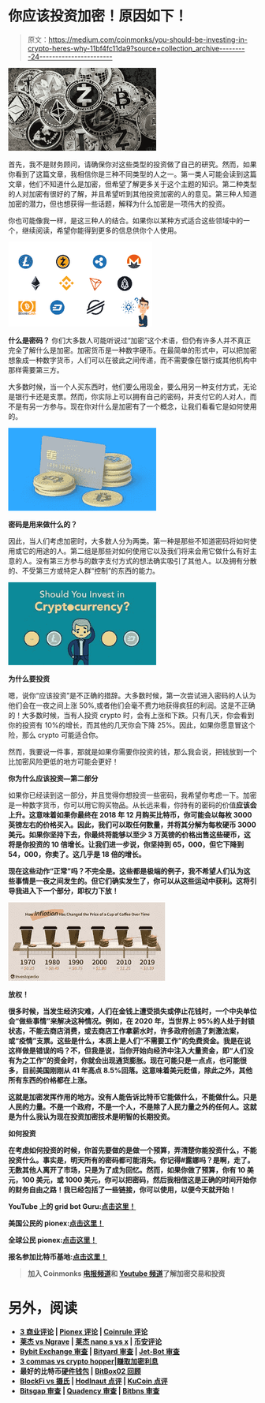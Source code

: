 # 你应该投资加密！原因如下！

> 原文：<https://medium.com/coinmonks/you-should-be-investing-in-crypto-heres-why-11bf4fc11da9?source=collection_archive---------24----------------------->

![](img/a64dde75420cab4c8e90fbb7fa5df429.png)

首先，我不是财务顾问，请确保你对这些类型的投资做了自己的研究。然而，如果你看到了这篇文章，我相信你是三种不同类型的人之一。第一类人可能会读到这篇文章，他们不知道什么是加密，但希望了解更多关于这个主题的知识。第二种类型的人对加密有很好的了解，并且希望听到其他投资加密的人的意见。第三种人知道加密的潜力，但也想获得一些话题，解释为什么加密是一项伟大的投资。

你也可能像我一样，是这三种人的结合。如果你以某种方式适合这些领域中的一个，继续阅读，希望你能得到更多的信息供你个人使用。

![](img/39bf84292f104bdadcd659dcc6a24172.png)

**什么是密码？** 你们大多数人可能听说过“加密”这个术语，但仍有许多人并不真正完全了解什么是加密。加密货币是一种数字硬币。在最简单的形式中，可以把加密想象成一种数字货币，人们可以在彼此之间传递，而不需要像在银行或其他机构中那样需要第三方。

大多数时候，当一个人买东西时，他们要么用现金，要么用另一种支付方式，无论是银行卡还是支票。然而，你实际上可以拥有自己的密码，并支付它的人对人，而不是有另一方参与。现在你对什么是加密有了一个概念，让我们看看它是如何使用的。

![](img/e6b5771a67d6ea827de80802924ad64c.png)

**密码是用来做什么的？**

因此，当人们考虑加密时，大多数人分为两类。第一种是那些不知道密码将如何使用或它的用途的人。第二组是那些对如何使用它以及我们将来会用它做什么有好主意的人。没有第三方参与的数字支付方式的想法确实吸引了其他人。以及拥有分散的、不受第三方或特定人群“控制”的东西的能力。

![](img/c9eac1eb9bcfd5cc056e7483fd0a4e48.png)

**为什么要投资**

嗯，说你“应该投资”是不正确的措辞。大多数时候，第一次尝试进入密码的人认为他们会在一夜之间上涨 50%,或者他们会毫不费力地获得疯狂的利润。这是不正确的！大多数时候，当有人投资 crypto 时，会有上涨和下跌。只有几天，你会看到你的投资有 10%的增长，而其他的几天你会下降 25%。因此，如果你愿意冒这个险，那么 crypto 可能适合你。

然而，我要说一件事，那就是如果你需要你投资的钱，那么我会说，把钱放到一个比加密风险更低的地方可能会更好！

**你为什么应该投资—第二部分**

如果你已经读到这一部分，并且觉得你想投资一些密码，我希望你考虑一下。加密是一种数字货币，你可以用它购买物品。从长远来看，你持有的密码的价值**应该会上升。这意味着如果你最终在 2018 年 12 月购买比特币，你可能会以每枚 3000 英镑左右的价格买入。因此，我们可以取任何数量，并将其分解为每枚硬币 3000 美元。如果你坚持下去，你最终将能够以至少 3 万英镑的价格出售这些硬币，这将是你投资的 10 倍增长。让我们进一步说，你坚持到 65，000，但它下降到 54，000，你卖了。这几乎是 18 倍的增长。**

**现在这些动作“正常”吗？不完全是。这些都是极端的例子，我不希望人们认为这些事情是一夜之间发生的。但它们确实发生了，你可以从这些运动中获利。这将引导我进入下一个部分，即权力下放！**

**![](img/75f1bee848a4c48b4aed8af12ca17d7d.png)**

****放权！****

**很多时候，当发生经济灾难，人们在金钱上遭受损失或停止花钱时，一个中央单位会“做些事情”来解决这种情况。例如，在 2020 年，当世界上 95%的人处于封锁状态，不能去商店消费，或去商店工作拿薪水时，许多政府创造了刺激法案，或“疫情”支票。这些是什么，本质上是人们“不需要工作”的免费资金。我是在说这样做是错误的吗？不，但我是说，当你开始向经济中注入大量资金，即“人们没有为之工作”的资金时，你就会出现通货膨胀。现在可能只是一点点，也可能很多，目前美国刚刚从 41 年高点 8.5%回落。这意味着美元贬值，除此之外，其他所有东西的价格都在上涨。**

**这就是加密发挥作用的地方。没有人能告诉比特币它能做什么，不能做什么。只是人民的力量。不是一个政府，不是一个人，不是除了人民力量之外的任何人。这就是为什么我认为现在投资加密技术是明智的长期投资。**

****如何投资****

**在考虑如何投资的时候，你首先要做的是做一个预算，弄清楚你能投资什么，不能投资什么。事实是，明天所有的密码都可能消失。你记得#露娜吗？是啊，走了。无数其他人离开了市场，只是为了成为回忆。然而，如果你做了预算，你有 10 美元，100 美元，或 1000 美元，你可以把密码，然后我相信这是正确的时间开始你的财务自由之路！我已经包括了一些链接，你可以使用，以便今天就开始！**

**YouTube 上的 grid bot Guru:[点击这里！](https://www.youtube.com/c/gridbotguru)**

**美国公民的 pionex:[点击这里！](https://pionex.us/en-US/sign/ref/RnIZeirs)**

**全球公民 pionex:[点击这里！](https://www.pionex.com/en-US/sign/ref/zVt0KmHU)**

**报名参加比特币基地:[点击这里！](https://www.coinbase.com/join/wyatt_h)**

> **加入 Coinmonks [电报频道](https://t.me/coincodecap)和 [Youtube 频道](https://www.youtube.com/c/coinmonks/videos)了解加密交易和投资**

# **另外，阅读**

*   **[3 商业评论](/coinmonks/3commas-review-an-excellent-crypto-trading-bot-2020-1313a58bec92) | [Pionex 评论](https://coincodecap.com/pionex-review-exchange-with-crypto-trading-bot) | [Coinrule 评论](/coinmonks/coinrule-review-2021-a-beginner-friendly-crypto-trading-bot-daf0504848ba)**
*   **[莱杰 vs Ngrave](/coinmonks/ledger-vs-ngrave-zero-7e40f0c1d694) | [莱杰 nano s vs x](/coinmonks/ledger-nano-s-vs-x-battery-hardware-price-storage-59a6663fe3b0) | [币安评论](/coinmonks/binance-review-ee10d3bf3b6e)**
*   **[Bybit Exchange 审查](/coinmonks/bybit-exchange-review-dbd570019b71) | [Bityard 审查](https://coincodecap.com/bityard-reivew) | [Jet-Bot 审查](https://coincodecap.com/jet-bot-review)**
*   **[3 commas vs crypto hopper](/coinmonks/3commas-vs-pionex-vs-cryptohopper-best-crypto-bot-6a98d2baa203)|[赚取加密利息](/coinmonks/earn-crypto-interest-b10b810fdda3)**
*   **最好的比特币[硬件钱包](/coinmonks/hardware-wallets-dfa1211730c6) | [BitBox02 回顾](/coinmonks/bitbox02-review-your-swiss-bitcoin-hardware-wallet-c36c88fff29)**
*   **[BlockFi vs 摄氏](/coinmonks/blockfi-vs-celsius-vs-hodlnaut-8a1cc8c26630) | [Hodlnaut 点评](/coinmonks/hodlnaut-review-best-way-to-hodl-is-to-earn-interest-on-your-bitcoin-6658a8c19edf) | [KuCoin 点评](https://coincodecap.com/kucoin-review)**
*   **[Bitsgap 审查](/coinmonks/bitsgap-review-a-crypto-trading-bot-that-makes-easy-money-a5d88a336df2) | [Quadency 审查](/coinmonks/quadency-review-a-crypto-trading-automation-platform-3068eaa374e1) | [Bitbns 审查](/coinmonks/bitbns-review-38256a07e161)**